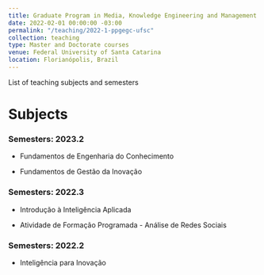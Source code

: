 ```yaml
---
title: Graduate Program in Media, Knowledge Engineering and Management (PPGEGC/UFSC)
date: 2022-02-01 00:00:00 -03:00
permalink: "/teaching/2022-1-ppgegc-ufsc"
collection: teaching
type: Master and Doctorate courses
venue: Federal University of Santa Catarina
location: Florianópolis, Brazil
---
```


List of teaching subjects and semesters

Subjects
=======

### Semesters: 2023.2

* Fundamentos de Engenharia do Conhecimento

* Fundamentos de Gestão da Inovação


### Semesters: 2022.3

* Introdução à Inteligência Aplicada

* Atividade de Formação Programada - Análise de Redes Sociais


### Semesters: 2022.2

* Inteligência para Inovação


